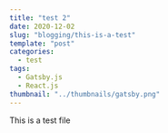 ```yaml
---
title: "test 2"
date: 2020-12-02
slug: "blogging/this-is-a-test"
template: "post"
categories:
  - test
tags:
  - Gatsby.js
  - React.js
thumbnail: "../thumbnails/gatsby.png"
---
```


This is a test file

<!--stackedit_data:
eyJwcm9wZXJ0aWVzIjoidGl0bGU6IFRlc3Qgb25lXG50YWdzOi
BUZXN0XG5jYXRlZ29yaWVzOiBUZXN0XG5leGNlcnB0OiBUaGlz
IGlzIGEgdGVzdFxuc3RhdHVzOiBEcmFmdFxuZGF0ZTogJzIwMj
AtMDYtMTcnXG4iLCJoaXN0b3J5IjpbLTE1MTYzMDAwMzhdfQ==

-->

